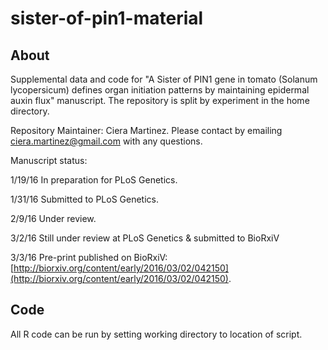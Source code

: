 # sister-of-pin1-material

## About 

Supplemental data and code for "A Sister of PIN1 gene in tomato (Solanum lycopersicum) defines organ initiation patterns by maintaining epidermal auxin flux" manuscript. The repository is split by experiment in the home directory.

Repository Maintainer: Ciera Martinez.  Please contact by emailing ciera.martinez@gmail.com with any questions.

Manuscript status: 

1/19/16 In preparation for PLoS Genetics.

1/31/16 Submitted to PLoS Genetics.

2/9/16 Under review.

3/2/16 Still under review at PLoS Genetics & submitted to BioRxiV

3/3/16 Pre-print published on BioRxiV: [http://biorxiv.org/content/early/2016/03/02/042150](http://biorxiv.org/content/early/2016/03/02/042150).


## Code

All R code can be run by setting working directory to location of script.





